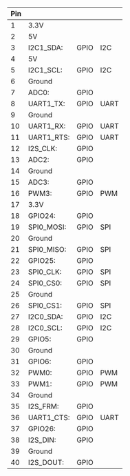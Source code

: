 |Pin |  |  |  |
|----|--|--|--|
|1	|3.3V	
|2	|5V	
|3	|I2C1_SDA:	|GPIO | I2C
|4	|5V	
|5	|I2C1_SCL:	|GPIO | I2C
|6	|Ground	
|7	|ADC0:	|GPIO
|8	|UART1_TX:	|GPIO |UART
|9	|Ground	
|10	|UART1_RX:	|GPIO |UART
|11	|UART1_RTS:	|GPIO |UART
|12	|I2S_CLK:	|GPIO
|13	|ADC2:	|GPIO
|14	|Ground	
|15	|ADC3:	|GPIO
|16	|PWM3:	|GPIO |PWM
|17	|3.3V	
|18	|GPIO24:	|GPIO
|19	|SPI0_MOSI:	|GPIO |SPI
|20	|Ground	
|21	|SPI0_MISO:	|GPIO |SPI
|22	|GPIO25:	|GPIO
|23	|SPI0_CLK:	|GPIO |SPI
|24	|SPI0_CS0:	|GPIO |SPI
|25	|Ground	
|26	|SPI0_CS1:	|GPIO |SPI
|27	|I2C0_SDA:	|GPIO |I2C
|28	|I2C0_SCL:	|GPIO |I2C
|29	|GPIO5:	|GPIO
|30	|Ground	
|31	|GPIO6:	|GPIO
|32	|PWM0:	|GPIO |PWM
|33	|PWM1:	|GPIO |PWM
|34	|Ground	
|35	|I2S_FRM:	|GPIO
|36	|UART1_CTS:	|GPIO |UART
|37	|GPIO26:	|GPIO
|38	|I2S_DIN:	|GPIO
|39	|Ground	
|40	|I2S_DOUT:	|GPIO
